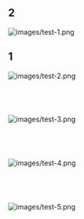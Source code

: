 2
-

![](images/test-1.png "images/test-1.png")

1
-

![](images/test-2.png "images/test-2.png")

 
-

![](images/test-3.png "images/test-3.png")

 
-

![](images/test-4.png "images/test-4.png")

 
-

![](images/test-5.png "images/test-5.png")
